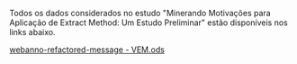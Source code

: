 Todos os dados considerados no estudo "Minerando Motivações para Aplicação de Extract Method: Um Estudo Preliminar" estão disponíveis nos links abaixo.

[webanno-refactored-message - VEM.ods](https://github.com/jshenrique/vem2021/files/7003970/webanno-refactored-message.-.VEM.ods)

